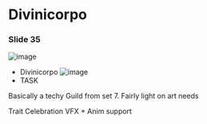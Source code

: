 # Divinicorpo



### Slide 35

![image](https://lh7-rt.googleusercontent.com/slidesz/AGV_vUdjPXV4mss8fOCZTnrfMhEyDHG8iURWbSkVJnwaVoEiyo-YrKZAOf_IC_l12LcGEzrXdWYeAbScF6eWJ8s-cbhvcweuwZA7DBsmHhrCC7ivo512Z9T0PTkF3vqdR5isEmpu0V2ckw=s2048?key=SjUse99o8xCmA1E3Rz1wYw)
- Divinicorpo
![image](https://lh7-rt.googleusercontent.com/slidesz/AGV_vUfhd66rL0Q2FeHyrRCclkvXuyb21FTQImSRAmV8UP6Gg-YyRqWqT-sk-tZwMP75fAzZuU_v2ncaRVJFrK7gcQSI6mr2zMpDvb9dx1L-FFI8dl5cjNakXyFDeceFMg-uDV_zMMWey4c=s2048?key=SjUse99o8xCmA1E3Rz1wYw)
- TASK

Basically a techy Guild from set 7.
Fairly light on art needs

Trait Celebration
VFX + Anim support